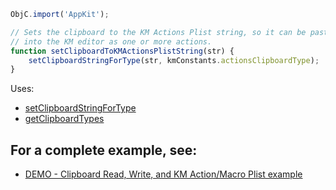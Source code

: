 
```js
ObjC.import('AppKit');

// Sets the clipboard to the KM Actions Plist string, so it can be pasted
// into the KM editor as one or more actions.
function setClipboardToKMActionsPlistString(str) {
	setClipboardStringForType(str, kmConstants.actionsClipboardType);
}
```

Uses:
* [setClipboardStringForType](JXA%2FClipboard%20Utilities%2FsetClipboardStringForType.md)
* [getClipboardTypes](JXA%2FClipboard%20Utilities%2FgetClipboardTypes.md)

## For a complete example, see:
* [DEMO - Clipboard Read, Write, and KM Action/Macro Plist example](JXA%2FKeyboard%20Maestro%20Routines%2FDEMO%20-%20Clipboard%20Read%2C%20Write%2C%20and%20KM%20Action%20Macro%20Plist%20example.md)